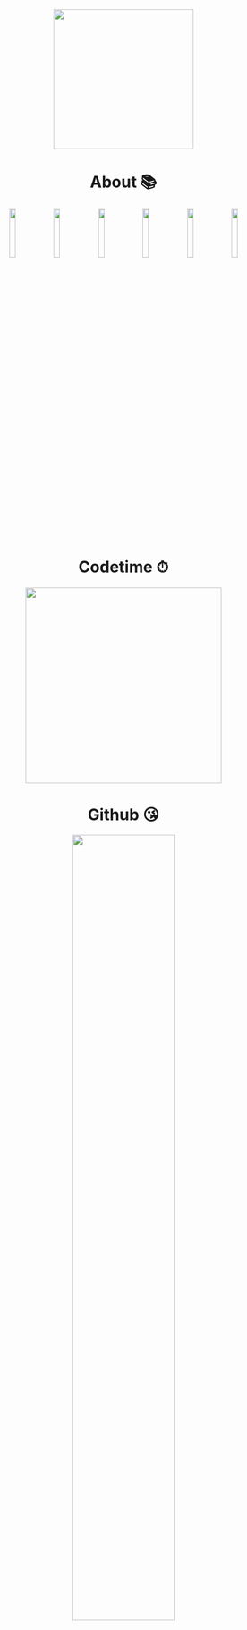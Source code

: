 <div align="center">
<a href="https://afdian.net/a/netfoxqwq"><img width="250" src="https://pic1.afdiancdn.com/static/img/welcome/button-sponsorme.jpg"></a>
<h1>About 📚</h1>
<img width="15%" src="https://github.com/NetFoxQwQ/NetFoxQwQ/assets/110319858/e808b303-396c-4cb4-ba92-d221b2dbc301">
<img width="15%" src="https://github.com/NetFoxQwQ/NetFoxQwQ/assets/110319858/d5483a06-d9c4-4aa1-bf14-3daab274729f">
<img width="15%" src="https://github.com/NetFoxQwQ/NetFoxQwQ/assets/110319858/2bebb341-2770-41d3-947e-8617b1210125">
<img width="15%" src="https://github.com/NetFoxQwQ/NetFoxQwQ/assets/110319858/7b7bc2d1-8b59-4312-aa16-d837b4fda934">
<img width="15%" src="https://github.com/NetFoxQwQ/NetFoxQwQ/assets/110319858/5c1c5cc3-953b-4684-8c81-dff43e929db2">
<img width="15%" src="https://github.com/NetFoxQwQ/NetFoxQwQ/assets/110319858/d7b8ddfb-33a7-4104-bc64-fb427284f838">
<h1>Codetime ⏱</h1>
<img width="350" src="https://img.shields.io/endpoint?style=flat-square&color=b5e7e8&url=https%3A%2F%2Fapi.codetime.dev%2Fshield%3Fid%3D24899%26project%3D%26in=0">
<h1>Github 😘</h1>
<img align="center" width="60%" src="https://streak-stats.demolab.com?user=NetFoxQwQ&theme=transparent&border_radius=10&locale=zh_Hans&date_format=%5BY.%5Dn.j&card_width=500&fire=FF9608"/>
</div>

